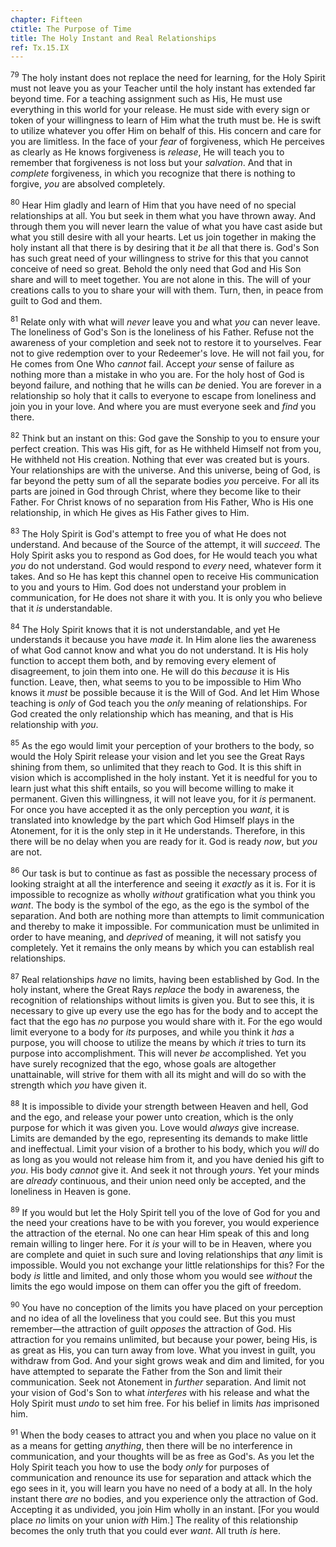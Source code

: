 ```yaml
---
chapter: Fifteen
ctitle: The Purpose of Time
title: The Holy Instant and Real Relationships
ref: Tx.15.IX
---
```


<sup>79</sup> The holy instant does not replace the need for learning, for the Holy
Spirit must not leave you as your Teacher until the holy instant has
extended far beyond time. For a teaching assignment such as His, He must
use everything in this world for your release. He must side with every
sign or token of your willingness to learn of Him what the truth must
be. He is swift to utilize whatever you offer Him on behalf of this. His
concern and care for you are limitless. In the face of your *fear* of
forgiveness, which He perceives as clearly as He knows forgiveness is
*release*, He will teach you to remember that forgiveness is not loss
but your *salvation*. And that in *complete* forgiveness, in which you
recognize that there is nothing to forgive, *you* are absolved
completely.

<sup>80</sup> Hear Him gladly and learn of Him that you have need of no special
relationships at all. You but seek in them what you have thrown away.
And through them you will never learn the value of what you have cast
aside but what you still desire with all your hearts. Let us join
together in making the holy instant all that there is by desiring that
it *be* all that there is. God's Son has such great need of your
willingness to strive for this that you cannot conceive of need so
great. Behold the only need that God and His Son share and will to meet
together. You are not alone in this. The will of your creations calls to
you to share your will with them. Turn, then, in peace from guilt to God
and them.

<sup>81</sup> Relate only with what will *never* leave you and what *you* can never
leave. The loneliness of God's Son is the loneliness of his Father.
Refuse not the awareness of your completion and seek not to restore it
to yourselves. Fear not to give redemption over to your Redeemer's love.
He will not fail you, for He comes from One Who *cannot* fail. Accept
*your* sense of failure as nothing more than a mistake in who you are.
For the holy host of God is beyond failure, and nothing that he wills
can *be* denied. You are forever in a relationship so holy that it calls
to everyone to escape from loneliness and join you in your love. And
where you are must everyone seek and *find* you there.

<sup>82</sup> Think but an instant on this: God gave the Sonship to you to ensure
your perfect creation. This was His gift, for as He withheld Himself not
from you, He withheld not His creation. Nothing that ever was created
but is yours. Your relationships are with the universe. And this
universe, being of God, is far beyond the petty sum of all the separate
bodies *you* perceive. For all its parts are joined in God through
Christ, where they become like to their Father. For Christ knows of no
separation from His Father, Who is His one relationship, in which He
gives as His Father gives to Him.

<sup>83</sup> The Holy Spirit is God's attempt to free you of what He does not
understand. And because of the Source of the attempt, it will *succeed*.
The Holy Spirit asks you to respond as God does, for He would teach you
what *you* do not understand. God would respond to *every* need,
whatever form it takes. And so He has kept this channel open to receive
His communication to you and yours to Him. God does not understand your
problem in communication, for He does not share it with you. It is only
you who believe that it *is* understandable.

<sup>84</sup> The Holy Spirit knows that it is not understandable, and yet He
understands it because you have *made* it. In Him alone lies the
awareness of what God cannot know and what you do not understand. It is
His holy function to accept them both, and by removing every element of
disagreement, to join them into one. He will do this *because* it is His
function. Leave, then, what seems to you to be impossible to Him Who
knows it *must* be possible because it is the Will of God. And let Him
Whose teaching is *only* of God teach you the *only* meaning of
relationships. For God created the only relationship which has meaning,
and that is His relationship with *you*.

<sup>85</sup> As the ego would limit your perception of your brothers to the body,
so would the Holy Spirit release your vision and let you see the Great
Rays shining from them, so unlimited that they reach to God. It is this
shift in vision which is accomplished in the holy instant. Yet it is
needful for you to learn just what this shift entails, so you will
become willing to make it permanent. Given this willingness, it will not
leave you, for it *is* permanent. For once you have accepted it as the
only perception you *want*, it is translated into knowledge by the part
which God Himself plays in the Atonement, for it is the only step in it
He understands. Therefore, in this there will be no delay when you are
ready for it. God is ready *now*, but *you* are not.

<sup>86</sup> Our task is but to continue as fast as possible the necessary process
of looking straight at all the interference and seeing it *exactly* as
it is. For it is impossible to recognize as wholly *without*
gratification what you think you *want*. The body is the symbol of the
ego, as the ego is the symbol of the separation. And both are nothing
more than attempts to limit communication and thereby to make it
impossible. For communication must be unlimited in order to have
meaning, and *deprived* of meaning, it will not satisfy you completely.
Yet it remains the only means by which you can establish real
relationships.

<sup>87</sup> Real relationships *have* no limits, having been established by God.
In the holy instant, where the Great Rays *replace* the body in
awareness, the recognition of relationships without limits is given you.
But to see this, it is necessary to give up every use the ego has for
the body and to accept the fact that the ego has *no* purpose you would
share with it. For the ego would limit everyone to a body for *its*
purposes, and while you think it *has* a purpose, you will choose to
utilize the means by which *it* tries to turn its purpose into
accomplishment. This will never *be* accomplished. Yet you have surely
recognized that the ego, whose goals are altogether unattainable, will
strive for them with all its might and will do so with the strength
which *you* have given it.

<sup>88</sup> It is impossible to divide your strength between Heaven and hell, God
and the ego, and release your power unto creation, which is the only
purpose for which it was given you. Love would *always* give increase.
Limits are demanded by the ego, representing its demands to make little
and ineffectual. Limit your vision of a brother to his body, which you
*will* do as long as you would not release him from it, and you have
denied his gift to *you*. His body *cannot* give it. And seek it not
through *yours*. Yet your minds are *already* continuous, and their
union need only be accepted, and the loneliness in Heaven is gone.

<sup>89</sup> If you would but let the Holy Spirit tell you of the love of God for
you and the need your creations have to be with you forever, you would
experience the attraction of the eternal. No one can hear Him speak of
this and long remain willing to linger here. For it *is* your will to be
in Heaven, where you are complete and quiet in such sure and loving
relationships that *any* limit is impossible. Would you not exchange
your little relationships for this? For the body *is* little and
limited, and only those whom you would see *without* the limits the ego
would impose on them can offer you the gift of freedom.

<sup>90</sup> You have no conception of the limits you have placed on your
perception and no idea of all the loveliness that you could see. But
this you must remember—the attraction of guilt *opposes* the attraction
of God. His attraction for you remains unlimited, but because your
power, being His, is as great as His, you can turn away from love. What
you invest in guilt, you withdraw from God. And your sight grows weak
and dim and limited, for you have attempted to separate the Father from
the Son and limit their communication. Seek not Atonement in *further*
separation. And limit not your vision of God's Son to what *interferes*
with his release and what the Holy Spirit must *undo* to set him free.
For his belief in limits *has* imprisoned him.

<sup>91</sup> When the body ceases to attract you and when you place no value on it
as a means for getting *anything*, then there will be no interference in
communication, and your thoughts will be as free as God's. As you let
the Holy Spirit teach you how to use the body *only* for purposes of
communication and renounce its use for separation and attack which the
ego sees in it, you will learn you have no need of a body at all. In the
holy instant there *are* no bodies, and you experience only the
attraction of God. Accepting it as undivided, you join Him wholly in an
instant. \[For you would place *no* limits on your union *with* Him.\]
The reality of this relationship becomes the only truth that you could
ever *want*. All truth *is* here.

